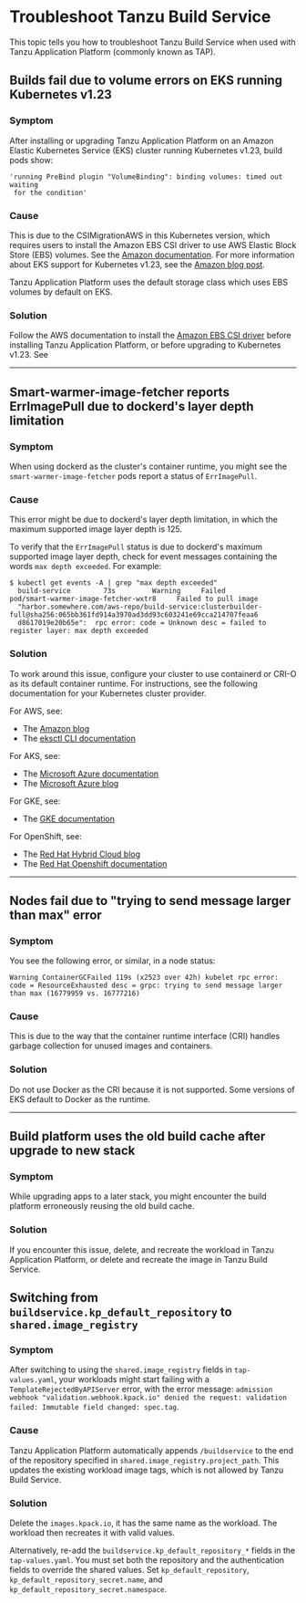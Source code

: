 # Troubleshoot Tanzu Build Service

This topic tells you how to troubleshoot Tanzu Build Service when used with
Tanzu Application Platform (commonly known as TAP).

## <a id="eks-1-23-volume"></a> Builds fail due to volume errors on EKS running Kubernetes v1.23

### Symptom

After installing or upgrading Tanzu Application Platform on an Amazon Elastic Kubernetes Service
(EKS) cluster running Kubernetes v1.23, build pods show:

```console
'running PreBind plugin "VolumeBinding": binding volumes: timed out waiting
 for the condition'
```

### Cause

This is due to the CSIMigrationAWS in this Kubernetes version, which requires users
to install the Amazon EBS CSI driver
to use AWS Elastic Block Store (EBS) volumes. See the [Amazon documentation](https://docs.aws.amazon.com/eks/latest/userguide/ebs-csi.html).
For more information about EKS support for Kubernetes v1.23, see the
[Amazon blog post](https://aws.amazon.com/blogs/containers/amazon-eks-now-supports-kubernetes-1-23/).

Tanzu Application Platform uses the default storage class which uses EBS volumes by default on EKS.

### Solution

Follow the AWS documentation to install the [Amazon EBS CSI driver](https://docs.aws.amazon.com/eks/latest/userguide/ebs-csi.html)
before installing Tanzu Application Platform, or before upgrading to Kubernetes v1.23. See

---

## <a id="smart-warmer-image-fetcher"></a> Smart-warmer-image-fetcher reports ErrImagePull due to dockerd's layer depth limitation

### Symptom

When using dockerd as the cluster's container runtime, you might see the `smart-warmer-image-fetcher` pods
report a status of `ErrImagePull`.

### Cause

This error might be due to dockerd's layer depth limitation, in which the maximum
supported image layer depth is 125.

To verify that the `ErrImagePull` status is due to dockerd's maximum supported image layer depth,
check for event messages containing the words `max depth exceeded`. For example:

```console
$ kubectl get events -A | grep "max depth exceeded"
  build-service        73s         Warning     Failed         pod/smart-warmer-image-fetcher-wxtr8     Failed to pull image
  "harbor.somewhere.com/aws-repo/build-service:clusterbuilder-full@sha256:065bb361fd914a3970ad3dd93c603241e69cca214707feaa6
  d8617019e20b65e":  rpc error: code = Unknown desc = failed to register layer: max depth exceeded
```

### Solution

To work around this issue, configure your cluster to use containerd or CRI-O as its default container runtime.
For instructions, see the following documentation for your Kubernetes cluster provider.

For AWS, see:

- The [Amazon blog](https://docs.aws.amazon.com/eks/latest/userguide/dockershim-deprecation.html)
- The [eksctl CLI documentation](https://eksctl.io/usage/container-runtime/)

For AKS, see:

- The [Microsoft Azure documentation](https://docs.microsoft.com/en-us/azure/aks/cluster-configuration#container-runtime-configuration)
- The [Microsoft Azure blog](https://techcommunity.microsoft.com/t5/apps-on-azure-blog/dockershim-deprecation-and-aks/ba-p/3055902)

For GKE, see:

- The [GKE documentation](https://cloud.google.com/kubernetes-engine/docs/concepts/using-containerd)

For OpenShift, see:

- The [Red Hat Hybrid Cloud blog](https://cloud.redhat.com/blog/containerd-support-for-windows-containers-in-openshift)
- The [Red Hat Openshift documentation](https://docs.openshift.com/container-platform/3.11/crio/crio_runtime.html)

---

## <a id="max-message-size"></a> Nodes fail due to "trying to send message larger than max" error

### Symptom

You see the following error, or similar, in a node status:

```console
Warning ContainerGCFailed 119s (x2523 over 42h) kubelet rpc error: code = ResourceExhausted desc = grpc: trying to send message larger than max (16779959 vs. 16777216)
```

### Cause

This is due to the way that the container runtime interface (CRI) handles garbage
collection for unused images and containers.

### Solution

Do not use Docker as the CRI because it is not supported. Some versions of EKS
default to Docker as the runtime.

---

## <a id="old-build-cache-used"></a> Build platform uses the old build cache after upgrade to new stack

### Symptom

While upgrading apps to a later stack, you might encounter the build platform
erroneously reusing the old build cache.

### Solution

If you encounter this issue, delete, and recreate the workload in Tanzu Application Platform,
or delete and recreate the image in Tanzu Build Service.

## <a id="shared-image-registry"></a> Switching from `buildservice.kp_default_repository` to `shared.image_registry`

### Symptom

After switching to using the `shared.image_registry` fields in `tap-values.yaml`, your workloads
might start failing with a `TemplateRejectedByAPIServer` error, with the error message:
`admission webhook "validation.webhook.kpack.io" denied the request: validation
failed: Immutable field changed: spec.tag`.

### Cause

Tanzu Application Platform automatically appends `/buildservice` to the end of the repository
specified in `shared.image_registry.project_path`. This updates the existing workload image
tags, which is not allowed by Tanzu Build Service.

### Solution

Delete the `images.kpack.io`, it has the same name as the
workload. The workload then recreates it with valid values.

Alternatively, re-add the `buildservice.kp_default_repository_*` fields
in the `tap-values.yaml`. You must set both the repository and the
authentication fields to override the shared values. Set `kp_default_repository`, `kp_default_repository_secret.name`, and
`kp_default_repository_secret.namespace`.
